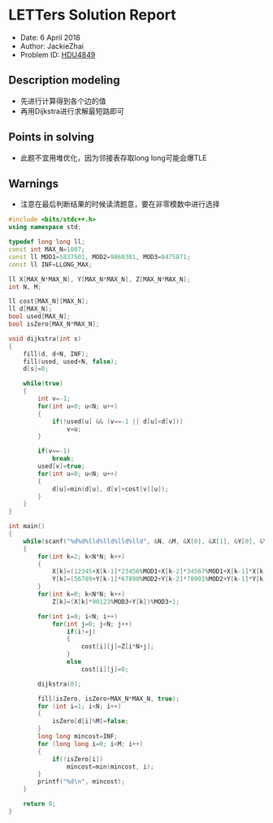 # LETTers Solution Report

- Date: 6 April 2018
- Author: JackieZhai
- Problem ID: [HDU4849](http://acm.hdu.edu.cn/showproblem.php?pid=4849)

## Description modeling

- 先进行计算得到各个边的值
- 再用Dijkstra进行求解最短路即可

## Points in solving

- 此题不宜用堆优化，因为邻接表存取long long可能会爆TLE

## Warnings

- 注意在最后判断结果的时候读清题意，要在非零模数中进行选择

```c++
#include <bits/stdc++.h>
using namespace std;

typedef long long ll;
const int MAX_N=1007;
const ll MOD1=5837501, MOD2=9860381, MOD3=8475871;
const ll INF=LLONG_MAX;

ll X[MAX_N*MAX_N], Y[MAX_N*MAX_N], Z[MAX_N*MAX_N];
int N, M;

ll cost[MAX_N][MAX_N];
ll d[MAX_N];
bool used[MAX_N];
bool isZero[MAX_N*MAX_N];

void dijkstra(int s)
{
    fill(d, d+N, INF);
    fill(used, used+N, false);
    d[s]=0;

    while(true)
    {
        int v=-1;
        for(int u=0; u<N; u++)
        {
            if(!used[u] && (v==-1 || d[u]<d[v]))
                v=u;
        }

        if(v==-1)
            break;
        used[v]=true;
        for(int u=0; u<N; u++)
        {
            d[u]=min(d[u], d[v]+cost[v][u]);
        }
    }
}

int main()
{
    while(scanf("%d%d%lld%lld%lld%lld", &N, &M, &X[0], &X[1], &Y[0], &Y[1])!=EOF)
    {
        for(int k=2; k<N*N; k++)
        {
            X[k]=(12345+X[k-1]*23456%MOD1+X[k-2]*34567%MOD1+X[k-1]*X[k-2]*45678%MOD1)%MOD1;
            Y[k]=(56789+Y[k-1]*67890%MOD2+Y[k-2]*78901%MOD2+Y[k-1]*Y[k-2]*89012%MOD2)%MOD2;
        }
        for(int k=0; k<N*N; k++)
            Z[k]=(X[k]*90123%MOD3+Y[k])%MOD3+1;

        for(int i=0; i<N; i++)
            for(int j=0; j<N; j++)
                if(i!=j)
                {
                    cost[i][j]=Z[i*N+j];
                }
                else
                    cost[i][j]=0;

        dijkstra(0);

        fill(isZero, isZero+MAX_N*MAX_N, true);
        for (int i=1; i<N; i++)
        {
            isZero[d[i]%M]=false;
        }
        long long mincost=INF;
        for (long long i=0; i<M; i++)
        {
            if(!isZero[i])
                mincost=min(mincost, i);
        }
        printf("%d\n", mincost);
    }

    return 0;
}
```

